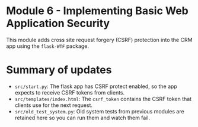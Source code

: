 # Module 6 - Implementing Basic Web Application Security
This module adds cross site request forgery (CSRF) protection
into the CRM app using the `flask-WTF` package.

# Summary of updates
  * `src/start.py`: The flask app has CSRF protect enabled, so
    the app expects to receive CSRF tokens from clients.
  * `src/templates/index.html`: The `csrf_token` contains the
    CSRF token that clients use for the next request.
  * `src/old_test_system.py`: Old system tests from previous
    modules are retained here so you can run them and watch
    them fail.
